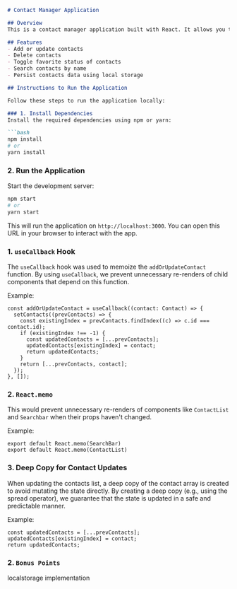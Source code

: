 ```markdown
# Contact Manager Application

## Overview
This is a contact manager application built with React. It allows you to add, update, delete, and toggle the favorites of contacts. The app uses local storage to persist the contacts data.

## Features
- Add or update contacts
- Delete contacts
- Toggle favorite status of contacts
- Search contacts by name
- Persist contacts data using local storage

## Instructions to Run the Application

Follow these steps to run the application locally:

### 1. Install Dependencies
Install the required dependencies using npm or yarn:

```bash
npm install
# or
yarn install
```

### 2. Run the Application
Start the development server:

```bash
npm start
# or
yarn start
```

This will run the application on `http://localhost:3000`. You can open this URL in your browser to interact with the app.

### 1. `useCallback` Hook
The `useCallback` hook was used to memoize the `addOrUpdateContact` function. By using `useCallback`, we prevent unnecessary re-renders of child components that depend on this function.

Example:
```tsx
const addOrUpdateContact = useCallback((contact: Contact) => {
  setContacts((prevContacts) => {
    const existingIndex = prevContacts.findIndex((c) => c.id === contact.id);
    if (existingIndex !== -1) {
      const updatedContacts = [...prevContacts];
      updatedContacts[existingIndex] = contact;
      return updatedContacts;
    }
    return [...prevContacts, contact];
  });
}, []);
```

### 2. `React.memo`
This would prevent unnecessary re-renders of components like `ContactList` and `Searchbar` when their props haven't changed.

Example:
```tsx
export default React.memo(SearchBar)
export default React.memo(ContactList)

```

### 3. Deep Copy for Contact Updates
When updating the contacts list, a deep copy of the contact array is created to avoid mutating the state directly. By creating a deep copy (e.g., using the spread operator), we guarantee that the state is updated in a safe and predictable manner.

Example:
```tsx
const updatedContacts = [...prevContacts];
updatedContacts[existingIndex] = contact;
return updatedContacts;
```

### 2. `Bonus Points`
localstorage implementation